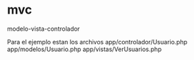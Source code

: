 # mvc
 modelo-vista-controlador

Para el ejemplo estan los archivos
app/controlador/Usuario.php
app/modelos/Usuario.php
app/vistas/VerUsuarios.php
